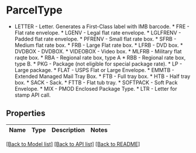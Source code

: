 # ParcelType

* LETTER -  Letter. Generates a First-Class label with IMB barcode.  * FRE - Flat rate envelope. * LGENV - Legal flat rate envelope. * LGLFRENV - Padded flat rate envelope. * PFRENV - Small flat rate box. * SFRB - Medium flat rate box. * FRB - Large Flat rate box. * LFRB - DVD box. * DVDBOX - DVDBOX. * VIDEOBOX - Video box. * MLFRB - Military flat raqte box. * RBA - Regional rate box, type A * RBB -  Regional rate box, type B. * PKG - Package (not eligible for special package rate). * LP - Large package. * FLAT - USPS Flat or Large Envelope. * EMMTB - Extended Managed Mail Tray Box. * FTB - Full tray box. * HTB - Half tray box. * SACK - Sack. * FTTB - Flat tub tray. * SOFTPACK - Soft Pack Envelope. * MIX - PMOD Enclosed Package Type. * LTR - Letter for stamp API call. 

## Properties
Name | Type | Description | Notes
------------ | ------------- | ------------- | -------------

[[Back to Model list]](../README.md#documentation-for-models) [[Back to API list]](../README.md#documentation-for-api-endpoints) [[Back to README]](../README.md)


